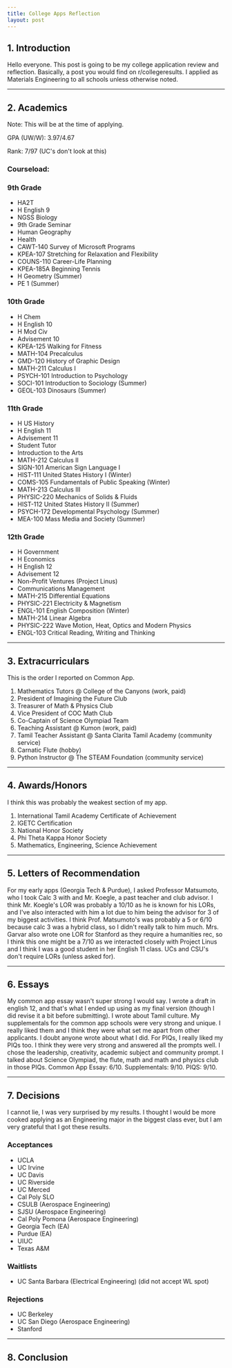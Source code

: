 ```yaml
---
title: College Apps Reflection
layout: post
---
```


## 1. Introduction 
Hello everyone. This post is going to be my college application review and reflection. 
Basically, a post you would find on r/collegeresults. I applied as Materials Engineering to all schools unless otherwise noted.

---

## 2. Academics
Note: This will be at the time of applying.

GPA (UW/W): 3.97/4.67

Rank: 7/97 (UC's don't look at this)

### Courseload:

### 9th Grade
* HA2T
* H English 9
* NGSS Biology
* 9th Grade Seminar
* Human Geography
* Health
* CAWT-140 Survey of Microsoft Programs
* KPEA-107 Stretching for Relaxation and Flexibility
* COUNS-110 Career-Life Planning
* KPEA-185A Beginning Tennis
* H Geometry (Summer)
* PE 1 (Summer)

### 10th Grade
* H Chem
* H English 10
* H Mod Civ
* Advisement 10
* KPEA-125 Walking for Fitness
* MATH-104 Precalculus
* GMD-120 History of Graphic Design
* MATH-211 Calculus I
* PSYCH-101 Introduction to Psychology
* SOCI-101 Introduction to Sociology (Summer)
* GEOL-103 Dinosaurs (Summer)

### 11th Grade
* H US History
* H English 11
* Advisement 11
* Student Tutor
* Introduction to the Arts
* MATH-212 Calculus II
* SIGN-101 American Sign Language I
* HIST-111 United States History I (Winter)
* COMS-105 Fundamentals of Public Speaking (Winter)
* MATH-213 Calculus III
* PHYSIC-220 Mechanics of Solids & Fluids
* HIST-112 United States History II (Summer)
* PSYCH-172 Developmental Psychology (Summer)
* MEA-100 Mass Media and Society (Summer)

### 12th Grade
* H Government
* H Economics
* H English 12
* Advisement 12
* Non-Profit Ventures (Project Linus)
* Communications Management
* MATH-215 Differential Equations
* PHYSIC-221 Electricity & Magnetism
* ENGL-101 English Composition (Winter)
* MATH-214 Linear Algebra
* PHYSIC-222 Wave Motion, Heat, Optics and Modern Physics
* ENGL-103 Critical Reading, Writing and Thinking

--- 

## 3. Extracurriculars
This is the order I reported on Common App.

1. Mathematics Tutors @ College of the Canyons (work, paid)
2. President of Imagining the Future Club
3. Treasurer of Math & Physics Club
4. Vice President of COC Math Club
5. Co-Captain of Science Olympiad Team
6. Teaching Assistant @ Kumon (work, paid)
7. Tamil Teacher Assistant @ Santa Clarita Tamil Academy (community service)
8. Carnatic Flute (hobby)
9. Python Instructor @ The STEAM Foundation (community service)

--- 

## 4. Awards/Honors
I think this was probably the weakest section of my app.

1. International Tamil Academy Certificate of Achievement
2. IGETC Certification
3. National Honor Society
4. Phi Theta Kappa Honor Society
5. Mathematics, Engineering, Science Achievement

--- 

## 5. Letters of Recommendation
For my early apps (Georgia Tech & Purdue), I asked Professor Matsumoto, who I took Calc 3 with and Mr. Koegle, a past teacher and club advisor. I think Mr. Koegle's LOR was probably a 10/10 as he is known for his LORs, and I've also interacted with him a lot due to him being the advisor for 3 of my biggest activities. I think Prof. Matsumoto's was probably a 5 or 6/10 because calc 3 was a hybrid class, so I didn't really talk to him much. Mrs. Garvar also wrote one LOR for Stanford as they require a humanities rec, so I think this one might be a 7/10 as we interacted closely with Project Linus and I think I was a good student in her English 11 class. UCs and CSU's don't require LORs (unless asked for).

--- 

## 6. Essays
My common app essay wasn't super strong I would say. I wrote a draft in english 12, and that's what I ended up using as my final version (though I did revise it a bit before submitting). I wrote about Tamil culture. My supplementals for the common app schools were very strong and unique. I really liked them and I think they were what set me apart from other applicants. I doubt anyone wrote about what I did. For PIQs, I really liked my PIQs too. I think they were very strong and answered all the prompts well. I chose the leadership, creativity, academic subject and community prompt. I talked about Science Olympiad, the flute, math and math and physics club in those PIQs. Common App Essay: 6/10. Supplementals: 9/10. PIQS: 9/10.

--- 

## 7. Decisions
I cannot lie, I was very surprised by my results. I thought I would be more cooked applying as an Engineering major in the biggest class ever, but I am very grateful that I got these results. 

### Acceptances
* UCLA
* UC Irvine
* UC Davis
* UC Riverside
* UC Merced 
* Cal Poly SLO
* CSULB (Aerospace Engineering)
* SJSU (Aerospace Engineering)
* Cal Poly Pomona (Aerospace Engineering)
* Georgia Tech (EA)
* Purdue (EA)
* UIUC
* Texas A&M

### Waitlists
* UC Santa Barbara (Electrical Engineering) (did not accept WL spot)

### Rejections
* UC Berkeley 
* UC San Diego (Aerospace Engineering)
* Stanford

--- 

## 8. Conclusion


